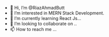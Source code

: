 - 👋 Hi, I’m @RiazAhmadButt
- 👀 I’m interested in MERN Stack Development.
- 🌱 I’m currently learning React Js...
- 💞️ I’m looking to collaborate on ..
- 📫 How to reach me ...

<!---
RiazAhmadButt/RiazAhmadButt is a ✨ special ✨ repository because its `README.md` (this file) appears on your GitHub profile.
You can click the Preview link to take a look at your changes.
--->
